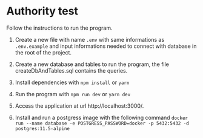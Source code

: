 # Authority test #

Follow the instructions to run the program.

1. Create a new file with name ```.env``` with same informations as ```.env.example``` and input informations needed to connect with database in the root of the project.

2. Create a new database and tables to run the program, the file createDbAndTables.sql contains the queries.

3. Install dependencies with ```npm install``` or  ```yarn```

4. Run the program with ```npm run dev``` or ```yarn dev```

5. Access the application at url http://localhost:3000/.

6. Install and run a postgress image with the following command ```docker run --name database -e POSTGRESS_PASSWORD=docker -p 5432:5432 -d postgres:11.5-alpine```
